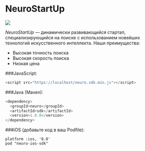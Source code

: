 # NeuroStartUp
![](logo.png)

*NeuroStartUp* — динамически развивающийся стартап, специализирующийся на поиске с использованием новейших технологий искусственного интеллекта. Наши преимущества:

* Высокая точность поиска
* Высокая скорость поиска
* Низкая цена

###JavaScript:
```javaScript
<script src="https://localhost/neuro.sdk.min.js"></script>
```
###Java (Maven):
```Java
<dependency>
  <groupId>neuro</groupId>
  <artifactId>sdk</artifactId>
  <version>1.0.0</version>
</dependency>
```
###iOS (добавьте код в ваш Podfile):
```IOS
platform :ios, '8.0'
pod "neuro-ios-sdk"
```